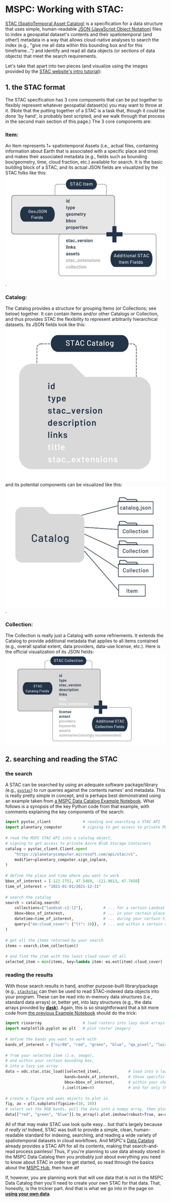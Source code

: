 # MSPC: Working with STAC:

[STAC (SpatioTemporal Asset Catalog)](https://stacspec.org/en) is a specification
for a data structure that uses simple, human-readable
[JSON (JavaScript Object Notation)](https://www.json.org/json-en.html) files
to index a geospatial dataset's contents and their spatiotemporal (and other!) metadata
in a way that allows cloud-native analyses to search the index (e.g., "give me
all data within this bounding box and for this timeframe...") and
identify and read all data objects (or sections of data objects) that meet the search requirements.

Let's take that apart into two pieces (and visualize using the images provided by the [STAC website's intro tutorial](https://stacspec.org/en/tutorials/intro-to-stac/)):

## 1. the STAC format

The STAC specification has 3 core components that can be put together to
flexibly represent whatever geospatial dataset(s) you may want to throw at it.
(Note that the putting together of a STAC is a task that,
though it *could* be done 'by hand', is probably best scripted, 
and we walk through that process in the second main section of this page.)
The 3 core components are:

### Item:
An Item represents 1+ spatiotemporal Assets (i.e., actual files, containing information about Earth that is associated with a specific place and time) and makes their associated metadata (e.g., fields such as bounding box/geometry, time, cloud fraction, etc.) available for search.
It is the basic building block of a STAC, and its actual JSON fields are visualized by the STAC folks like this: ![image](stac_item.jpg).

### Catalog:
The Catalog provides a structure for grouping Items (or Collections; see below) together.
It can contain Items and/or other Catalogs or Collection, and thus provides STAC the flexibility to represent arbitrarily hierarchical datasets.
Its JSON fields look like this: ![image](stac_catalog.jpg)
and its potential components can be visualized like this: ![image](stac_catalog_layout.jpg).

### Collection:
The Collection is really just a Catalog with some refinements. It extends the Catalog to provide additional metadata that applies to all items contained (e.g., overall spatial extent, data providers, data-use license, etc.).
Here is the official visualization of its JSON fields: ![image](stac_collection.png)


## 2. searching and reading the STAC

### the search

A STAC can be searched by using an adequate software package/library
(e.g., [`pystac`](https://pystac.readthedocs.io/en/stable/)) to run
queries against the contents names' and metadata.
This is really pretty simple in concept, and is perhaps best demonstrated
using an example taken from [a MSPC Data Catalog Example Notebook](https://planetarycomputer.microsoft.com/dataset/landsat-c2-l2#Example-Notebook).
What follows is a synopsis of the key Python code from that example,
with comments explaining the key components of the search:

```python
import pystac_client              # reading and searching a STAC API
import planetary_computer         # signing to get access to private MSPC Blob Storage

# read the MSPC STAC API into a catalog object,
# signing to get access to private Azure Blob Storage Containers
catalog = pystac_client.Client.open(
    "https://planetarycomputer.microsoft.com/api/stac/v1",
    modifier=planetary_computer.sign_inplace,
)

# define the place and time where you want to work
bbox_of_interest = [-122.2751, 47.5469, -121.9613, 47.7458]
time_of_interest = "2021-01-01/2021-12-31"

# search the catalog
search = catalog.search(
    collections=["landsat-c2-l2"],         # ... for a certain Landsat dataset
    bbox=bbox_of_interest,                 # ... in your certain place
    datetime=time_of_interest,             # ... during your certain time period
    query={"eo:cloud_cover": {"lt": 10}},  # ... and within a certain range of cloud cover fractions
)

# get all the items returned by your search
items = search.item_collection()

# and find the item with the least cloud cover of all
selected_item = min(items, key=lambda item: eo.ext(item).cloud_cover)
```

### reading the results

With those search results in hand, another purpose-built library/package
(e.g., [`stackstac`](https://stackstac.readthedocs.io/en/latest/) can
then be used to read STAC-indexed data objects into your program.
These can be read into in-memory data structures (i.e., standard data arrays) or,
better yet, into lazy structures (e.g., the data arrays provided by [**dask**](dask.md)).
Again, this is so straightforward that a bit more code from
[the previous Example Notebook](https://planetarycomputer.microsoft.com/dataset/landsat-c2-l2#Example-Notebook)
should do the trick:

```python
import rioxarray                  # load rasters into lazy dask arrays
import matplotlib.pyplot as plt   # plot raster imagery

# define the bands you want to work with
bands_of_interest = ["nir08", "red", "green", "blue", "qa_pixel", "lwir11"]

# from your selected item (i.e, image),
# and within your certain bounding box,
# into a lazy sax array
data = odc.stac.stac_load([selected_item],            # load into a lazy dask array
                          bands=bands_of_interest,    # those specific bands
                          bbox=bbox_of_interest,      # within your chosen bounding box
                         ).isel(time=0)               # and for only the first time point in the series

# create a figure and axes objects to plot in
fig, ax = plt.subplots(figsize=(10, 10))
# select out the RGB bands, pull the data into a numpy array, then plot on your axes
data[["red", "green", "blue"]].to_array().plot.imshow(robust=True, ax=ax)
```

All of that may make STAC use look quite easy... but that's largely because *it really is!*
Indeed, STAC was built to provide a simple, clean, human-readable standard for indexing,
searching, and reading a wide
variety of spatiotemporal datasets in cloud workflows.
And MSPC's [Data Catalog](https://planetarycomputer.microsoft.com/catalog)
already provides a STAC API for all its contents, making that search-and-read process
painless!
Thus, if you're planning to use data already stored in the MSPC Data Catalog then you probably just about everything you need to know about STAC in order to get started, so read through the basics about the [MSPC Hub](hub.md), then have at!

If, however, you are planning work that will use data that is not in the MSPC Data Catalog
then you'll need to create your own STAC for that data. That, honestly, is the trickier part. And that is what we go into in the page on [**using your own data**](byo_data.md).

